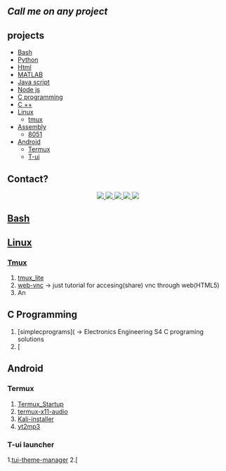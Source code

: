 <h2><i>Call me on any project</i></h2>

## projects


- [Bash](#bash)
- [Python](#python)
- [Html](#html)
- [MATLAB](#matlab)
- [Java script](#java-script)
- [Node js](#node-js)
- [C programming](#c-programming)
- [C ++](#cpp)
- [Linux](#linux)
  - [tmux](#tmux)
- [Assembly](#Assembly)
  - [8051](#8051)
- [Android](#android)
   - [Termux](#termux)
   - [T-ui](#t-ui)
## Contact?
<p align='center'>
  
  <a href="http://wa.me/+919747350188">
    <img src="https://img.shields.io/badge/WhatsApp-25D366?style=for-the-badge&logo=whatsapp&logoColor=white" />
  <a href="https://instagram.com/aruncs31s?igshid=YmMyMTA2M2Y=">
    <img src="https://img.shields.io/badge/Instagram-E4405F?style=for-the-badge&logo=instagram&logoColor=white" />
  <a href="mailto:aruncs31ss@gmail.com">
    <img src="https://img.shields.io/badge/Gmail-D14836?style=for-the-badge&logo=gmail&logoColor=white" />
  <a href="https://t.me/killadinjan">
    <img src="https://img.shields.io/badge/Telegram-2CA5E0?style=for-the-badge&logo=telegram&logoColor=white" />
  <a href="https://www.linkedin.com/in/arun-cs-3b2442256"> 
     <img src="https://img.shields.io/badge/LinkedIn-0077B5?style=for-the-badge&logo=linkedin&logoColor=white" />
  


## Bash 

## Linux

### Tmux 
1. [tmux_lite](https://github.com/aruncs31s/lite_tmux)
2. [web-vnc](https://github.com/aruncs31s/web-vnc)
     -> just tutorial for accesing(share) vnc through web(HTML5)
3. An
## C Programming
1. [simplecprograms](
    -> Electronics Engineering S4 C programing solutions
2. [

## Android

### Termux 
1. [Termux_Startup](https://github.com/aruncs31s/termux_startup)
2. [termux-x11-audio](https://github.com/aruncs31s/termux-x11-audio)
3. [Kali-installer](https://github.com/aruncs31s/termux-kali)
4. [yt2mp3](https://github.com/aruncs31s/yt2mp3)

### T-ui launcher
1.[tui-theme-manager](https://github.com/aruncs31s/t-ui_themes/tree/main/theme-manager)
2.[
